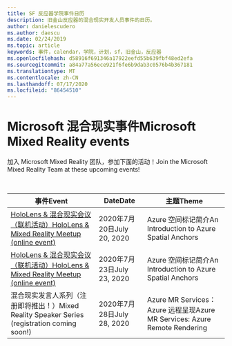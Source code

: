```yaml
---
title: SF 反应器学院事件日历
description: 旧金山反应器的混合现实开发人员事件的日历。
author: danielescudero
ms.author: daescu
ms.date: 02/24/2019
ms.topic: article
keywords: 事件，calendar，学院，计划，sf，旧金山，反应器
ms.openlocfilehash: d58916f691346a17922eefd55b639fbf48ed2efa
ms.sourcegitcommit: a84a77a56ece921f6fe6b9dab3c0576b4b367181
ms.translationtype: MT
ms.contentlocale: zh-CN
ms.lasthandoff: 07/17/2020
ms.locfileid: "86454510"
---
```

# <a name="microsoft-mixed-reality-events"></a><span data-ttu-id="61c65-104">Microsoft 混合现实事件</span><span class="sxs-lookup"><span data-stu-id="61c65-104">Microsoft Mixed Reality events</span></span>

<span data-ttu-id="61c65-105">加入 Microsoft Mixed Reality 团队，参加下面的活动！</span><span class="sxs-lookup"><span data-stu-id="61c65-105">Join the Microsoft Mixed Reality Team at these upcoming events!</span></span>

<br>

|<span data-ttu-id="61c65-106">事件</span><span class="sxs-lookup"><span data-stu-id="61c65-106">Event</span></span>|<span data-ttu-id="61c65-107">Date</span><span class="sxs-lookup"><span data-stu-id="61c65-107">Date</span></span>|<span data-ttu-id="61c65-108">主题</span><span class="sxs-lookup"><span data-stu-id="61c65-108">Theme</span></span>|
|-------------|-------------|-----|
| [<span data-ttu-id="61c65-109">HoloLens & 混合现实会议（联机活动）</span><span class="sxs-lookup"><span data-stu-id="61c65-109">HoloLens & Mixed Reality Meetup (online event)</span></span>](https://www.meetup.com/hololens-mr/)| <span data-ttu-id="61c65-110">2020年7月20日</span><span class="sxs-lookup"><span data-stu-id="61c65-110">July 20, 2020</span></span>|<span data-ttu-id="61c65-111">Azure 空间标记简介</span><span class="sxs-lookup"><span data-stu-id="61c65-111">An Introduction to Azure Spatial Anchors</span></span>|
| [<span data-ttu-id="61c65-112">HoloLens & 混合现实会议（联机活动）</span><span class="sxs-lookup"><span data-stu-id="61c65-112">HoloLens & Mixed Reality Meetup (online event)</span></span>](https://www.meetup.com/hololens-mr/)| <span data-ttu-id="61c65-113">2020年7月23日</span><span class="sxs-lookup"><span data-stu-id="61c65-113">July 23, 2020</span></span>|<span data-ttu-id="61c65-114">Azure 空间标记简介</span><span class="sxs-lookup"><span data-stu-id="61c65-114">An Introduction to Azure Spatial Anchors</span></span>|
| <span data-ttu-id="61c65-115">混合现实发言人系列（注册即将推出！）</span><span class="sxs-lookup"><span data-stu-id="61c65-115">Mixed Reality Speaker Series (registration coming soon!)</span></span>|<span data-ttu-id="61c65-116">2020年7月28日</span><span class="sxs-lookup"><span data-stu-id="61c65-116">July 28, 2020</span></span>|<span data-ttu-id="61c65-117">Azure MR Services： Azure 远程呈现</span><span class="sxs-lookup"><span data-stu-id="61c65-117">Azure MR Services: Azure Remote Rendering</span></span>|
